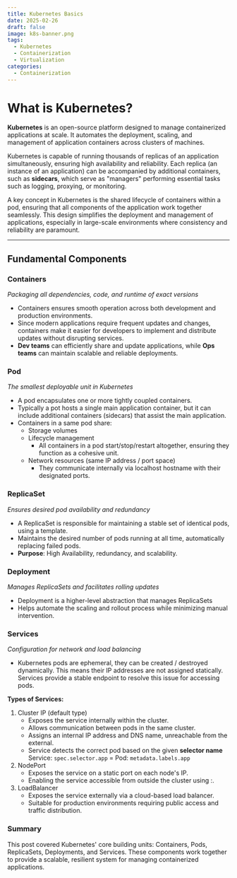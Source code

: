 ```yaml
---
title: Kubernetes Basics
date: 2025-02-26
draft: false
image: k8s-banner.png
tags:
  - Kubernetes
  - Containerization
  - Virtualization
categories: 
  - Containerization
---
```



# What is Kubernetes?

**Kubernetes** is an open-source platform designed to manage containerized applications at scale. It automates the deployment, scaling, and management of application containers across clusters of machines.

Kubernetes is capable of running thousands of replicas of an application simultaneously, ensuring high availability and reliability. Each replica (an instance of an application) can be accompanied by additional containers, such as **sidecars**, which serve as "managers" performing essential tasks such as logging, proxying, or monitoring.

A key concept in Kubernetes is the shared lifecycle of containers within a pod, ensuring that all components of the application work together seamlessly. This design simplifies the deployment and management of applications, especially in large-scale environments where consistency and reliability are paramount.

---

## Fundamental Components

### Containers
*Packaging all dependencies, code, and runtime of exact versions*
- Containers ensures smooth operation across both development and production environments.
- Since modern applications require frequent updates and changes, containers make it easier for developers to implement and distribute updates without disrupting services.
- **Dev teams** can efficiently share and update applications, while **Ops teams** can maintain scalable and reliable deployments.

### Pod
*The smallest deployable unit in Kubernetes*
- A pod encapsulates one or more tightly coupled containers.
- Typically a pot hosts a single main application container, but it can include additional containers (sidecars) that assist the main application.
- Containers in a same pod share:
	- Storage volumes
	- Lifecycle management
		-  All containers in a pod start/stop/restart altogether, ensuring they function as a cohesive unit.
	- Network resources (same IP address / port space)
		- They communicate internally via localhost hostname with their designated ports.

### ReplicaSet
*Ensures desired pod availability and redundancy*
- A ReplicaSet is responsible for maintaining a stable set of identical pods, using a template.
- Maintains the desired number of pods running at all time, automatically replacing failed pods.
- **Purpose**: High Availability, redundancy, and scalability.

### Deployment
*Manages ReplicaSets and facilitates rolling updates*
- Deployment is a higher-level abstraction that manages ReplicaSets
- Helps automate the scaling and rollout process while minimizing manual intervention.

### Services
*Configuration for network and load balancing*
- Kubernetes pods are ephemeral, they can be created / destroyed dynamically. This means their IP addresses are not assigned statically. Services provide a stable endpoint to resolve this issue for accessing pods.

**Types of Services:**
1. Cluster IP (default type)
	- Exposes the service internally within the cluster.
	- Allows communication between pods in the same cluster.
	- Assigns an internal IP address and DNS name, unreachable from the external.
	- Service detects the correct pod based on the given **selector name**
		Service: `spec.selector.app` = Pod: `metadata.labels.app`
2. NodePort
	- Exposes the service on a static port on each node's IP.
	- Enabling the service accessible from outside the cluster using <NodeIP>:<NodePort>.
3. LoadBalancer
	- Exposes the service externally via a cloud-based load balancer.
	- Suitable for production environments requiring public access and traffic distribution.


### Summary
This post covered Kubernetes' core building units: Containers, Pods, ReplicaSets, Deployments, and Services. These components work together to provide a scalable, resilient system for managing containerized applications.